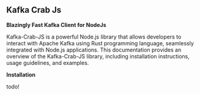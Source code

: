 Kafka Crab Js
-------------

**Blazingly Fast Kafka Client for NodeJs**

Kafka-Crab-JS is a powerful Node.js library that allows developers to interact with Apache Kafka using Rust programming language, seamlessly integrated with Node.js applications. This documentation provides an overview of the Kafka-Crab-JS library, including installation instructions, usage guidelines, and examples.


**Installation**

todo!
